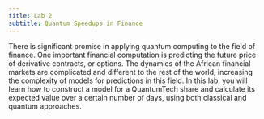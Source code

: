 ```yaml
---
title: Lab 2
subtitle: Quantum Speedups in Finance
---
```


There is significant promise in applying quantum computing to the field of finance. One important financial computation is predicting the future price of derivative contracts, or options. The dynamics of the African financial markets are complicated and different to the rest of the world, increasing the complexity of models for predictions in this field. In this lab, you will learn how to construct a model for a QuantumTech share and calculate its expected value over a certain number of days, using both classical and quantum approaches.
